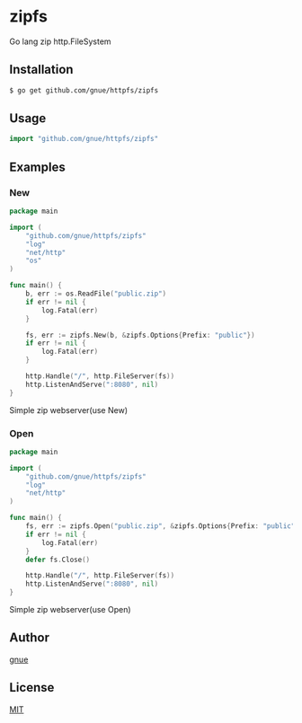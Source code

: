# zipfs

Go lang zip http.FileSystem

## Installation

```sh
$ go get github.com/gnue/httpfs/zipfs
```

## Usage

```go
import "github.com/gnue/httpfs/zipfs"
```

## Examples

### New

```go
package main

import (
	"github.com/gnue/httpfs/zipfs"
	"log"
	"net/http"
	"os"
)

func main() {
	b, err := os.ReadFile("public.zip")
	if err != nil {
		log.Fatal(err)
	}

	fs, err := zipfs.New(b, &zipfs.Options{Prefix: "public"})
	if err != nil {
		log.Fatal(err)
	}

	http.Handle("/", http.FileServer(fs))
	http.ListenAndServe(":8080", nil)
}

```

Simple zip webserver(use New)

### Open

```go
package main

import (
	"github.com/gnue/httpfs/zipfs"
	"log"
	"net/http"
)

func main() {
	fs, err := zipfs.Open("public.zip", &zipfs.Options{Prefix: "public"})
	if err != nil {
		log.Fatal(err)
	}
	defer fs.Close()

	http.Handle("/", http.FileServer(fs))
	http.ListenAndServe(":8080", nil)
}

```

Simple zip webserver(use Open)

## Author

[gnue](https://github.com/gnue)

## License

[MIT](LICENSE.txt)

